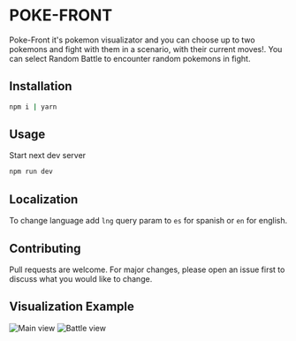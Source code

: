 # POKE-FRONT

Poke-Front it's pokemon visualizator and you can choose up to two pokemons and fight with them in a scenario, with their current moves!. You can select Random Battle to encounter random pokemons in fight.

## Installation

```bash
npm i | yarn
```

## Usage

Start next dev server

```bash
npm run dev
```

## Localization

To change language add `lng` query param to `es` for spanish or `en` for english.

## Contributing

Pull requests are welcome. For major changes, please open an issue first to discuss what you would like to change.

## Visualization Example

![Main view]('/static/poke-front-main-window)
![Battle view]('/static/poke-front-battle-window)
